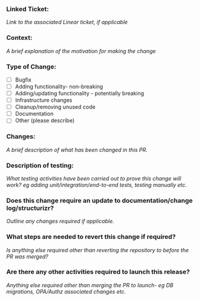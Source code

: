 ### Linked Ticket:

*Link to the associated Linear ticket, if applicable*

### Context:

*A brief explanation of the motivation for making the change*

### Type of Change:
 - [ ] Bugfix
 - [ ] Adding functionality- non-breaking
 - [ ] Adding/updating functionality - potentially breaking
 - [ ] Infrastructure changes
 - [ ] Cleanup/removing unused code
 - [ ] Documentation
 - [ ] Other (please describe)

### Changes:

*A brief description of what has been changed in this PR.*

### Description of testing:

*What testing activities have been carried out to prove this change will work? eg adding unit/integration/end-to-end tests, testing manually etc.* 

### Does this change require an update to documentation/change log/structurizr?

*Outline any changes required if applicable.*

### What steps are needed to revert this change if required?

*Is anything else required other than reverting the repository to before the PR was merged?*

### Are there any other activities required to launch this release?

*Anything else required other than merging the PR to launch- eg DB migrations, OPA/Authz associated changes etc.*
